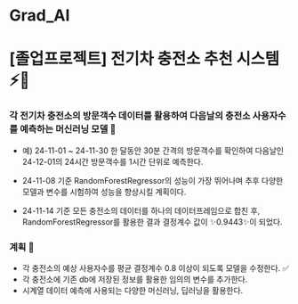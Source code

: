 # Grad_AI

# [졸업프로젝트] 전기차 충전소 추천 시스템 ⚡🚗
### 각 전기차 충전소의 방문객수 데이터를 활용하여 다음날의 충전소 사용자수를 예측하는 머신러닝 모델 🤖
- 예) 24-11-01 ~ 24-11-30 한 달동안 30분 간격의 방문객수를 확인하여 다음날인 24-12-01의 24시간 방문객수를 1시간 단위로 예측한다.

- 24-11-08 기준 RandomForestRegressor의 성능이 가장 뛰어나며 추후 다양한 모델과 변수를 시험하여 성능을 향상시킬 계획이다.
- 24-11-14 기준 모든 충전소의 데이터를 하나의 데이터프레임으로 합친 후, RandomForestRegressor를 활용한 결과 결정계수 값이 ✨0.9443✨이 되었다.

### 계획 🌟
- 각 충전소의 예상 사용자수를 평균 결정계수 0.8 이상이 되도록 모델을 수정한다. ✅
- 각 충전소에 기존 db에 저장된 정보를 활용한 임의의 변수를 추가한다.
- 시계열 데이터 예측에 사용되는 다양한 머신러닝, 딥러닝을 활용한다.
